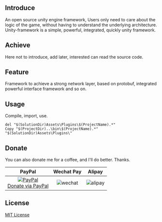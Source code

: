 ## Introduce

An open source unity engine framework, Users only need to care about the logic of the game,
without having to understand the underlying architecture. Unity-framework is a simple, powerful, 
integrated, quickly unity framework.

## Achieve

Here not to introduce, add later, interested can read the source code.

## Feature

Framework to achieve a strong network layer, based on protobuf, integrated powerful interface framework and so on.

## Usage

Compile, import, use.

```
del "$(SolutionDir)Assets\Plugins\$(ProjectName).*"
Copy "$(ProjectDir)..\bin\$(ProjectName).*" "$(SolutionDir)Assets\Plugins\"
```

## Donate

You can also donate me for a coffee, and I'll do better. Thanks.

|                                   PayPal                                    |                                 Wechat Pay                                  |                                   Alipay                                    |
|:---------------------------------------------------------------------------:|:---------------------------------------------------------------------------:|:---------------------------------------------------------------------------:|
| [![PayPal](https://www.paypalobjects.com/webstatic/paypalme/images/pp_logo_small.png)<br>Donate via PayPal ](https://www.paypal.me/abaojin) | ![wechat](https://hellowod.github.io/unity-framework/media/weixin.png) | ![alipay](https://hellowod.github.io/unity-framework/media/zhifubao.png) |

## License
[MIT License](https://hellowod.github.io/unity-framework/LICENSE.md)